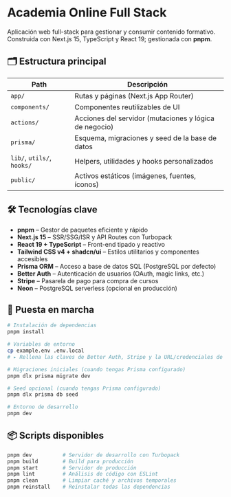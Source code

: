# Academia Online Full Stack

Aplicación web full-stack para gestionar y consumir contenido formativo.  
Construida con Next.js 15, TypeScript y React 19; gestionada con **pnpm**.

## 🗂️ Estructura principal

| Path                       | Descripción                                            |
| -------------------------- | ------------------------------------------------------ |
| `app/`                     | Rutas y páginas (Next.js App Router)                   |
| `components/`              | Componentes reutilizables de UI                        |
| `actions/`                 | Acciones del servidor (mutaciones y lógica de negocio) |
| `prisma/`                  | Esquema, migraciones y seed de la base de datos        |
| `lib/`, `utils/`, `hooks/` | Helpers, utilidades y hooks personalizados             |
| `public/`                  | Activos estáticos (imágenes, fuentes, íconos)          |

## 🛠️ Tecnologías clave

- **pnpm** – Gestor de paquetes eficiente y rápido
- **Next.js 15** – SSR/SSG/ISR y API Routes con Turbopack
- **React 19 + TypeScript** – Front-end tipado y reactivo
- **Tailwind CSS v4 + shadcn/ui** – Estilos utilitarios y componentes accesibles
- **Prisma ORM** – Acceso a base de datos SQL (PostgreSQL por defecto)
- **Better Auth** – Autenticación de usuarios (OAuth, magic links, etc.)
- **Stripe** – Pasarela de pago para compra de cursos
- **Neon** – PostgreSQL serverless (opcional en producción)

## 🚀 Puesta en marcha

```bash
# Instalación de dependencias
pnpm install

# Variables de entorno
cp example.env .env.local
# ▸ Rellena las claves de Better Auth, Stripe y la URL/credenciales de tu BBDD

# Migraciones iniciales (cuando tengas Prisma configurado)
pnpm dlx prisma migrate dev

# Seed opcional (cuando tengas Prisma configurado)
pnpm dlx prisma db seed

# Entorno de desarrollo
pnpm dev
```

## 📦 Scripts disponibles

```bash
pnpm dev          # Servidor de desarrollo con Turbopack
pnpm build        # Build para producción
pnpm start        # Servidor de producción
pnpm lint         # Análisis de código con ESLint
pnpm clean        # Limpiar caché y archivos temporales
pnpm reinstall    # Reinstalar todas las dependencias
```
